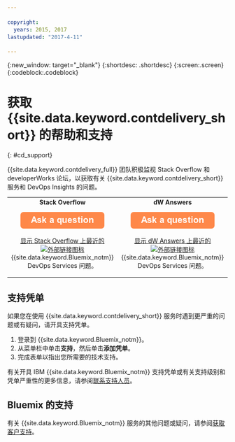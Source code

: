 ```yaml
---

copyright:
  years: 2015, 2017
lastupdated: "2017-4-11"

---
```


{:new_window: target="_blank"}
{:shortdesc: .shortdesc}
{:screen:.screen}
{:codeblock:.codeblock}


# 获取 {{site.data.keyword.contdelivery_short}} 的帮助和支持    
{: #cd_support}  

{{site.data.keyword.contdelivery_full}} 团队积极监视 Stack Overflow 和 developerWorks 论坛，以获取有关 {{site.data.keyword.contdelivery_short}} 服务和 DevOps Insights 的问题。   

<table>
 <td align="center">
 <strong>Stack Overflow</strong>
  <p>
   <a class="xref" href="http://stackoverflow.com/questions/ask?tags=ibm-bluemix,http://stackoverflow.com/questions/tagged/devops-services" target="_blank" title="（在新选项卡或窗口中打开）"><img class="image" src="images/ask-a-question.png" alt="提出问题"/></a></p>
   <p>
    <a class="xref" href="http://stackoverflow.com/questions/tagged/devops-services" target="_blank" title="（在新选项卡或窗口中打开）">显示 Stack Overflow 上最近的 <img class="image" src="../../icons/launch-glyph.svg" alt="外部链接图标"/></a> {{site.data.keyword.Bluemix_notm}} DevOps Services 问题。</p></td>
  <td align="center">
  <strong>dW Answers</strong>
   <p>
   <a class="xref" href="https://developer.ibm.com/answers/questions/ask/?topics=devops-services,bluemix" target="_blank" title="（在新选项卡或窗口中打开）"><img class="image" src="images/ask-a-question.png" alt="提出问题"/></a></p>
   <p>
    <a class="xref" href="https://developer.ibm.com/answers/topics/devops-services.html" target="_blank" title="（在新选项卡或窗口中打开）">显示 dW Answers 上最近的 <img class="image" src="../../icons/launch-glyph.svg" alt="外部链接图标"/></a> {{site.data.keyword.Bluemix_notm}} DevOps Services 问题。</p></td>
  </table>  


## 支持凭单

如果您在使用 {{site.data.keyword.contdelivery_short}} 服务时遇到更严重的问题或有疑问，请开具支持凭单。    

1. 登录到 {{site.data.keyword.Bluemix_notm}}。
1. 从菜单栏中单击**支持**，然后单击**添加凭单**。
1. 完成表单以指出您所需要的技术支持。

有关开具 IBM {{site.data.keyword.Bluemix_notm}} 支持凭单或有关支持级别和凭单严重性的更多信息，请参阅[联系支持人员](https://console.bluemix.net/docs/support/index.html#contacting-support)。


## Bluemix 的支持
有关 {{site.data.keyword.Bluemix_notm}} 服务的其他问题或疑问，请参阅[获取客户支持](https://www.{DomainName}/docs/support/index.html#getting-customer-support)。
